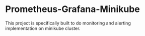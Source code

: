 # Prometheus-Grafana-Minikube
This project is specifically built to do monitoring and alerting implementation on minikube cluster.
